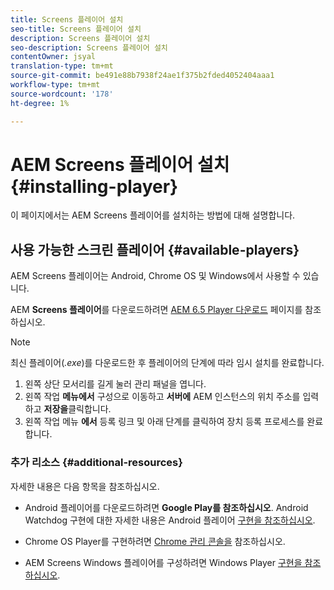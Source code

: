 ```yaml
---
title: Screens 플레이어 설치
seo-title: Screens 플레이어 설치
description: Screens 플레이어 설치
seo-description: Screens 플레이어 설치
contentOwner: jsyal
translation-type: tm+mt
source-git-commit: be491e88b7938f24ae1f375b2fded4052404aaa1
workflow-type: tm+mt
source-wordcount: '178'
ht-degree: 1%

---
```



# AEM Screens 플레이어 설치 {#installing-player}

이 페이지에서는 AEM Screens 플레이어를 설치하는 방법에 대해 설명합니다.

## 사용 가능한 스크린 플레이어 {#available-players}

AEM Screens 플레이어는 Android, Chrome OS 및 Windows에서 사용할 수 있습니다.

AEM **Screens 플레이어**&#x200B;를 다운로드하려면 [AEM 6.5 Player 다운로드](https://download.macromedia.com/screens/) 페이지를 참조하십시오.

>[!NOTE]
>
>최신 플레이어(*.exe*)를 다운로드한 후 플레이어의 단계에 따라 임시 설치를 완료합니다.
>
>1. 왼쪽 상단 모서리를 길게 눌러 관리 패널을 엽니다.
>1. 왼쪽 작업 **메뉴에서** 구성으로 이동하고 **서버에** AEM 인스턴스의 위치 주소를 입력하고 **저장을**&#x200B;클릭합니다.
>1. 왼쪽 작업 메뉴 **에서** 등록 링크 및 아래 단계를 클릭하여 장치 등록 프로세스를 완료합니다.


### 추가 리소스 {#additional-resources}

자세한 내용은 다음 항목을 참조하십시오.

* Android 플레이어를 다운로드하려면 **Google Play를 참조하십시오**. Android Watchdog 구현에 대한 자세한 내용은 Android 플레이어 [구현을 참조하십시오](implementing-android-player.md).

* Chrome OS Player를 구현하려면 [Chrome 관리 콘솔을](implementing-chrome-os-player.md) 참조하십시오.

* AEM Screens Windows 플레이어를 구성하려면 Windows Player [구현을 참조하십시오](implementing-windows-player.md).
